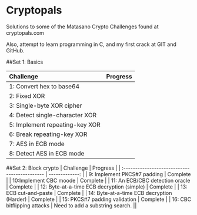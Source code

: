 # Cryptopals
Solutions to some of the Matasano Crypto Challenges found at cryptopals.com

Also, attempt to learn programming in C, and my first crack at GIT and GitHub.

##Set 1: Basics

| Challenge                        | Progress |
| :------------------------------- | -------------: |
| 1: Convert hex to base64         |     |
| 2: Fixed XOR                     |    |
| 3: Single-byte XOR cipher        |    |
| 4: Detect single-character XOR   |    |
| 5: Implement repeating-key XOR   |     |
| 6: Break repeating-key XOR       |    |
| 7: AES in ECB mode               |    |
| 8: Detect AES in ECB mode        |     ||

##Set 2:  Block crypto
| Challenge                                     | Progress |
| :-------------------------------------------- | -------------: |
| 9: Implement PKCS#7 padding                   | Complete    |
| 10:Implement CBC moode                        | Complete   |
| 11: An ECB/CBC detection oracle               | Complete   |
| 12: Byte-at-a-time ECB decryption (simple)    | Complete   |
| 13: ECB cut-and-paste                         | Complete    |
| 14: Byte-at-a-time ECB decryption (Harder)    | Complete   |
| 15: PKCS#7 padding validation                 | Complete   |
| 16: CBC bitflipping attacks                   | Need to add a substring search.    ||

